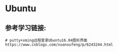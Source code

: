 ﻿# Ubuntu

## 参考学习链接:
```shell
# putty+xming远程登录Ubuntu16.04图形界面
https://www.cnblogs.com/xuanxufeng/p/6243244.html
```
